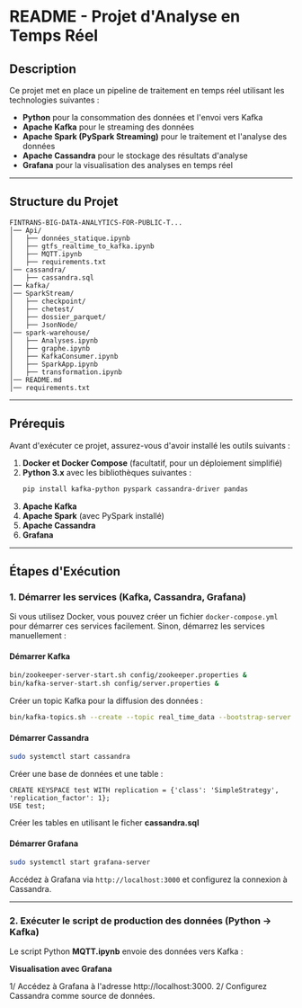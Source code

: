 # README - Projet d'Analyse en Temps Réel

## Description
Ce projet met en place un pipeline de traitement en temps réel utilisant les technologies suivantes :
- **Python** pour la consommation des données et l'envoi vers Kafka
- **Apache Kafka** pour le streaming des données
- **Apache Spark (PySpark Streaming)** pour le traitement et l'analyse des données
- **Apache Cassandra** pour le stockage des résultats d'analyse
- **Grafana** pour la visualisation des analyses en temps réel

---

## Structure du Projet

```
FINTRANS-BIG-DATA-ANALYTICS-FOR-PUBLIC-T...
│── Api/
│   ├── données_statique.ipynb
│   ├── gtfs_realtime_to_kafka.ipynb
│   ├── MQTT.ipynb
│   ├── requirements.txt
│── cassandra/
│   ├── cassandra.sql
│── kafka/
│── SparkStream/
│   ├── checkpoint/
│   ├── chetest/
│   ├── dossier_parquet/
│   ├── JsonNode/
│── spark-warehouse/
│   ├── Analyses.ipynb
│   ├── graphe.ipynb
│   ├── KafkaConsumer.ipynb
│   ├── SparkApp.ipynb
│   ├── transformation.ipynb
│── README.md
│── requirements.txt
```

---

## Prérequis
Avant d'exécuter ce projet, assurez-vous d'avoir installé les outils suivants :

1. **Docker et Docker Compose** (facultatif, pour un déploiement simplifié)
2. **Python 3.x** avec les bibliothèques suivantes :
   ```bash
   pip install kafka-python pyspark cassandra-driver pandas
   ```
3. **Apache Kafka**
4. **Apache Spark** (avec PySpark installé)
5. **Apache Cassandra**
6. **Grafana**

---

## Étapes d'Exécution

### 1. Démarrer les services (Kafka, Cassandra, Grafana)

Si vous utilisez Docker, vous pouvez créer un fichier `docker-compose.yml` pour démarrer ces services facilement.
Sinon, démarrez les services manuellement :

#### Démarrer Kafka
```bash
bin/zookeeper-server-start.sh config/zookeeper.properties &
bin/kafka-server-start.sh config/server.properties &
```
Créer un topic Kafka pour la diffusion des données :
```bash
bin/kafka-topics.sh --create --topic real_time_data --bootstrap-server localhost:9092 --partitions 1 --replication-factor 1
```

#### Démarrer Cassandra
```bash
sudo systemctl start cassandra
```
Créer une base de données et une table :
```cql
CREATE KEYSPACE test WITH replication = {'class': 'SimpleStrategy', 'replication_factor': 1};
USE test;
```
Créer les tables en utilisant le ficher **cassandra.sql**

#### Démarrer Grafana
```bash
sudo systemctl start grafana-server
```
Accédez à Grafana via `http://localhost:3000` et configurez la connexion à Cassandra.

---

### 2. Exécuter le script de production des données (Python → Kafka)
Le script  Python  **MQTT.ipynb** envoie des données  vers Kafka :


**Visualisation avec Grafana**

1/ Accédez à Grafana à l'adresse http://localhost:3000.
2/ Configurez Cassandra comme source de données.



